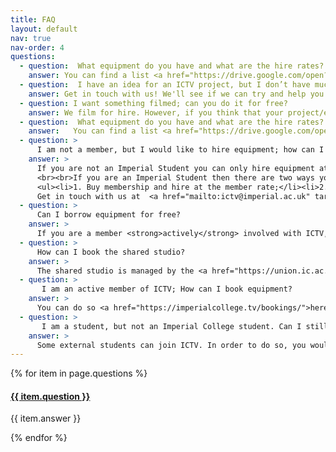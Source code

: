 ```yaml
---
title: FAQ
layout: default
nav: true
nav-order: 4
questions:
  - question:  What equipment do you have and what are the hire rates?
    answer: You can find a list <a href="https://drive.google.com/open?id=0BzsQuDveh0kzVnlMSDR5MG9DczA">here</a>.
  - question:  I have an idea for an ICTV project, but I don’t have much experience; what can I do?
    answer: Get in touch with us! We'll see if we can try and help you turn your idea into reality.
  - question: I want something filmed; can you do it for free?
    answer: We film for hire. However, if you think that your project/event would be of benefit for ICTV to film, then there could be chance that we would film it for free, but ICTV would own all the footage. Get in touch to discuss.
  - question:  What equipment do you have and what are the hire rates?
    answer:   You can find a list <a href="https://drive.google.com/open?id=0BzsQuDveh0kzVnlMSDR5MG9DczA">here</a>.
  - question: >
      I am not a member, but I would like to hire equipment; how can I go about that?
    answer: >
      If you are not an Imperial Student you can only hire equipment at the non-member rate. To hire equipment, we need to be informed two weeks in advance. Conditions of hire can be found <a href="https://drive.google.com/open?id=0BzsQuDveh0kzZjAwOVRGMnhuRHc">here </a>.
      <br><br>If you are an Imperial Student then there are two ways you can go about that:
      <ul><li>1. Buy membership and hire at the member rate;</li><li>2. Hire at the non-member rate.</li></ul>
      Get in touch with us at  <a href="mailto:ictv@imperial.ac.uk" target="_top">ictv [at] imperial.ac.uk</a>.
  - question: >
      Can I borrow equipment for free?
    answer: >
      If you are a member <strong>actively</strong> involved with ICTV, then you can, in some instances, borrow equipment for free for no more than two consecutive days. Actively involved means participating in ICTV filming projects, attending ICTV meeting, and/or making contributions of your time for the development of ICTV.
  - question: >
      How can I book the shared studio?
    answer: >
      The shared studio is managed by the <a href="https://union.ic.ac.uk/media/mediagroup/">media group</a>. You can request a booking <a href="https://room-bookings.media.su.ic.ac.uk/">here</a>.
  - question: >
       I am an active member of ICTV; How can I book equipment?
    answer: >
      You can do so <a href="https://imperialcollege.tv/bookings/">here</a>.
  - question: >
       I am a student, but not an Imperial College student. Can I still join?
    answer: >
      Some external students can join ICTV. In order to do so, you would need to get an Imperial College Union associate membership. After you get that, you can buy ICTV membership from the Union website. You can find more details <a href=" https://www.imperialcollegeunion.org/your-union/how-were-run/membership">here</a> about obtaining an associate membership from Imperial College Union. If you encounter any issue, do get in touch with us.
---
```





<div class="panel-group" id="accordion" role="tablist" aria-multiselectable="true">
{% for item in page.questions %}
  <div class="panel panel-default">
    <div class="panel-heading" role="tab" id="heading{{ forloop.index}}">
      <h4 class="panel-title">
        <a class="collapsed" role="button" data-toggle="collapse" data-parent="#accordion" href="#q{{ forloop.index }}" aria-expanded="false" aria-controls="q{{ forloop.index }}">
        {{ item.question }}
        </a>
      </h4>
    </div>
    <div id="q{{ forloop.index }}" class="panel-collapse collapse" role="tabpanel" aria-labelledby="heading{{forloop.index}}">
      <div class="panel-body">
        {{ item.answer }}
      </div>
    </div>
  </div>

{% endfor %}


</div>





